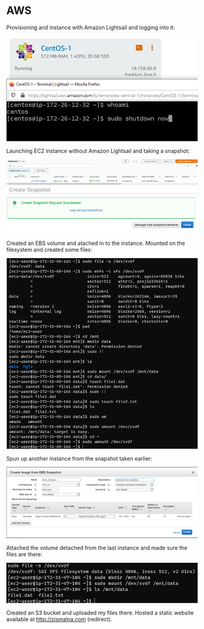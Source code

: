 # AWS

Provisioning and instance with Amazon Lightsail and logging into it:

![Lightsail](./images/lightsail.png "Lightsail instance")

Launching EC2 instance without Amazon Lightsail and taking a snapshot:

![EC2 instance](./images/ec2.png "EC2")
![Snapshot](./images/snap.png "Snapshot")

Created an EBS volume and atached in to the instance. Mounted on the filesystem and created some files:

![Disk_D](./images/ebs1.png "Disk_D")

Spun up another instance from the snapshot taken earlier:

![Restored from snapshot](./images/third.png "Third instance")

Attached the volume detached from the last instance and made sure the files are there:

![Files](./images/still_there.png "Still there")

Created an S3 bucket and uploaded my files there.
Hosted a static website available at http://zismalna.com (redirect).

